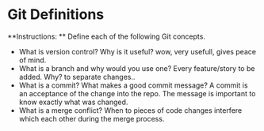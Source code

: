 # Git Definitions

**Instructions: ** Define each of the following Git concepts.

* What is version control?  Why is it useful?
wow, very usefull, gives peace of mind.
* What is a branch and why would you use one?
Every feature/story to be added. Why? to separate changes..
* What is a commit? What makes a good commit message?
A commit is an acceptance of the change into the repo.  The message is important to know exactly what was changed.
* What is a merge conflict?
When to pieces of code changes interfere which each other during the merge process.